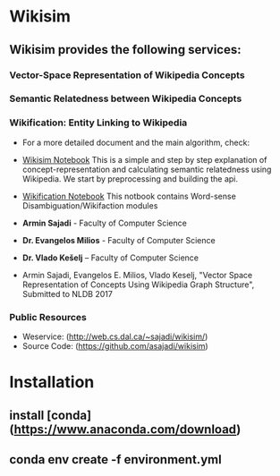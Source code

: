 # Wikisim
## Wikisim provides the following services:
### Vector-Space Representation of Wikipedia Concepts
### Semantic Relatedness between Wikipedia Concepts
### Wikification: Entity Linking to Wikipedia

* For a more detailed document and the main algorithm, check:

* [Wikisim Notebook](wikisim/wikisim.ipynb)
This is a simple and step by step explanation of concept-representation and calculating semantic relatedness using Wikipedia. We start by preprocessing and building the api.

* [Wikification Notebook](wikification/wikify.ipynb)
This notbook contains Word-sense Disambiguation/Wikifaction modules

* **Armin Sajadi** - Faculty of Computer Science
* **Dr. Evangelos Milios** - Faculty of Computer Science
* **Dr. Vlado Kešelj** – Faculty of Computer Science


* Armin Sajadi, Evangelos E. Milios, Vlado Keselj, "Vector Space Representation of Concepts Using Wikipedia Graph Structure", Submitted to NLDB 2017

### Public Resources
* Weservice: (http://web.cs.dal.ca/~sajadi/wikisim/)
* Source Code: (https://github.com/asajadi/wikisim)


# Installation
## install [conda] (https://www.anaconda.com/download)
## conda env create -f environment.yml

